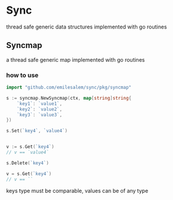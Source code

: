 # Sync
thread safe generic data structures implemented with go routines

## Syncmap
a thread safe generic map implemented with go routines

### how to use

```go
import "github.com/emilesalem/sync/pkg/syncmap"

s := syncmap.NewSyncmap(ctx, map[string]string{
    `key1`: `value1`,
    `key2`: `value2`,
    `key3`: `value3`,
})

s.Set(`key4`, `value4`)


v := s.Get(`key4`)
// v == `value4`

s.Delete(`key4`)

v = s.Get(`key4`)
// v == ``
```

keys type must be comparable, values can be of any type